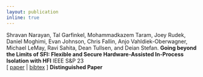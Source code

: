 ```yaml
---
layout: publication
inline: true
---
```


<tr valign="top">
<td class="bibtexnumber" align="right">
</td>
<td class="bibtexitem">
Shravan Narayan, Tal Garfinkel, Mohammadkazem Taram, Joey Rudek, Daniel Moghimi, Evan Johnson, Chris Fallin, Anjo Vahldiek-Oberwagner, Michael LeMay, Ravi Sahita, Dean Tullsen, and Deian Stefan.
<b>Going beyond the Limits of SFI: Flexible and Secure Hardware-Assisted In-Process Isolation with HFI</b>
IEEE S&P 23 
<br> 
[ 
<a href="https://dl.acm.org/doi/pdf/10.1145/3582016.3582023">paper</a>
 | 
<!-- <a href="https://github.com/PLSysSec/zerocost_root">code</a>
 |  -->
<a href="https://dl.acm.org/doi/abs/10.1145/3582016.3582023">bibtex</a>
]
<b> Distinguished Paper </b>


</td>
</tr>
